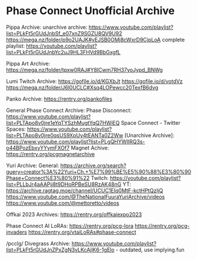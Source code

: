 # Phase Connect Unofficial Archive

Pippa Archive:
unarchive archive: https://www.youtube.com/playlist?list=PLkFt5rGUdJnbSf_e07xnZ9SGZU8QV9U92
https://mega.nz/folder/p9o2UAJK#vEJSB0OMj8cWxrD9CjpLoA
complete playlist: https://youtube.com/playlist?list=PLkFt5rGUdJnbYc2uJ9HL3FHVd9BbGxgfL

Pippa Art Archive:
https://mega.nz/folder/tpxw0RAJ#Y8ICwm7RH37yoJypd_BNWg

Lumi Twitch Archive: 
https://gofile.io/d/KGXbJt
https://gofile.io/d/votdVz
https://mega.nz/folder/J6l0UCLC#Xsq4LOPewcc20TexfB6dvg

Panko Archive: https://rentry.org/pankofiles

General Phase Connect Archive:
Phase Disconnect: https://www.youtube.com/playlist?list=PLTApo8v0jre1eYqTYSzhMugtYqQ7HWiEQ
Space Connect - Twitter Spaces: https://www.youtube.com/playlist?list=PLTApo8v0jre0qsUS9XpUy4tEANTa0Z2Ww
\[Unarchive Archive\]: https://www.youtube.com/playlist?list=PLgQHYWIIRQ3s-o44BPozEbxyYYymFXOf7
Magnet Achive: https://rentry.org/pcgmagnetarchive

Yuri Archive:
General: https://archive.org/search?query=creator%3A%22Yuri+Ch.+%E7%99%BE%E5%90%88%E3%80%90Phase+Connect%E3%80%91%22
Twitch: https://youtube.com/playlist?list=PLLbJr4aAAPjj8t9DHoRPBeSU8RzAK48nG
YT: 
https://archive.ragtag.moe/channel/UCUC1EIq0MtF-kctHPtQzIjQ
https://www.youtube.com/@TheNationalFuuraYuriArchive/videos
https://www.youtube.com/@mettoretto/videos

Offkai 2023 Archives: https://rentry.org/offkaiexpo2023

Phase Connect AI LoRAs:
https://rentry.org/pcg-lora
https://rentry.org/pcg-invaders
https://rentry.org/vtaiLoRAs#phase-connect

/pcclg/ Divegrass Archive:
https://www.youtube.com/playlist?list=PLkFt5rGUdJnZPxZgN3vLKcAjlK6-1gElo - outdated, use implying.fun